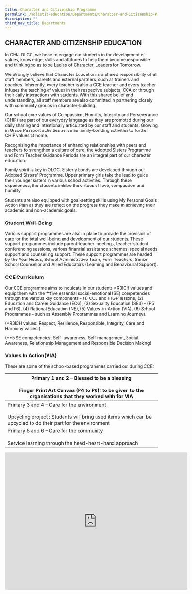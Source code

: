 ```yaml
---
title: Character and Citizenship Programme
permalink: /holistic-education/Departments/Character-and-Citizenship-Programme/
description: ""
third_nav_title: Departments
---
```

## CHARACTER AND CITIZENSHIP EDUCATION

In CHIJ OLGC, we hope to engage our students in the development of values, knowledge, skills and attitudes to help them become responsible and thinking so as to be Ladies of Character, Leaders for Tomorrow.&nbsp;  
  
We strongly believe that Character Education is a shared responsibility of all staff members, parents and external partners, such as trainers and coaches. Inherently, every teacher is also a CCE teacher and every teacher infuses the teaching of values in their respective subjects, CCA or through their daily interactions with students. With this shared belief and understanding, all staff members are also committed in partnering closely with community groups in character-building.&nbsp;  
  
Our school core values of Compassion, Humility, Integrity and Perseverance (CHIP) are part of our everyday language as they are promoted during our daily sharing and intentionally articulated by our staff and students. Growing in Grace Passport activities serve as family-bonding activities to further CHIP values at home.  
  
Recognising the importance of enhancing relationships with peers and teachers to strengthen a culture of care, the Adopted Sisters Programme and Form Teacher Guidance Periods are an integral part of our character education.  
  
Family spirit is key in OLGC. Sisterly bonds are developed through our Adopted Sisters’ Programme. Upper primary girls take the lead to guide their younger sisters in various school activities. Through these experiences, the students imbibe the virtues of love, compassion and humility  
  
Students are also equipped with goal-setting skills using My Personal Goals Action Plan as they are reflect on the progress they make in achieving their academic and non-academic goals.

### Student Well-Being

Various support programmes are also in place to provide the provision of care for the total well-being and development of our students. These support programmes include parent-teacher meetings, teacher-student conferencing sessions, various financial assistance schemes, special needs support and counselling support. These support programmes are headed by the Year Heads, School Administrative Team, Form Teachers, Senior School Counsellor and Allied Educators (Learning and Behavioural Support).

### CCE Curriculum

Our CCE programme aims to inculcate in our students \*R3ICH values and equip them with the \*\*five essential social-emotional (SE) competencies through the various key components – (1) CCE and FTGP lessons, (2) Education and Career Guidance (ECG), (3) Sexuality Education (SEd) – (P5 and P6), (4) National Education (NE), (5) Values-in-Action (VIA), (6) School Programmes – such as Assembly Programmes and Learning Journeys.&nbsp;  
  

(\*R3ICH values: Respect, Resilience, Responsible, Integrity, Care and Harmony values.)

(\*\*5 SE competencies: Self- awareness, Self-management, Social Awareness, Relationship Management and Responsible Decision Making)

### Values In Action(VIA)

These are some of the school-based programmes carried out during CCE:

| Primary 1 and 2 – Blessed to be a blessing<br><br>Finger Print Art Canvas (P4 to P6): to be given to the organisations that they worked with for VIA             |
|------------------------------------------------------------------------------------------------------------------------------------------------------------------|
| Primary 3 and 4 – Care for the environment <br><br>Upcycling project : Students will bring used items which can be upcycled to do their part for the environment |
| Primary 5 and 6 – Care for the community <br><br>Service learning through the head-heart-hand approach                                                           |

<iframe allowfullscreen="true" height="451" width="601" frameborder="0" src="https://docs.google.com/presentation/d/e/2PACX-1vTZ4oyX1wlyICSDgXqyJ5_jjXVzlJQdXaTm6iQA-42wO1_zqgouZ31U94BEFggWFN_UKUADPjHpTGPC/embed?start=false&amp;loop=false&amp;delayms=3000"></iframe>